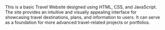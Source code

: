 This is a basic Travel Website designed using HTML, CSS, and JavaScript. The site provides an intuitive and visually appealing interface for showcasing travel destinations, plans, and information to users. It can serve as a foundation for more advanced travel-related projects or portfolios.
